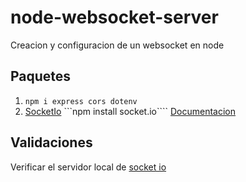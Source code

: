 # node-websocket-server
Creacion y configuracion de un websocket en node

## Paquetes
1. ```npm i express cors dotenv```
2. [SocketIo](https://www.npmjs.com/package/socket.io) ```npm install socket.io````
[Documentacion](https://socket.io/docs/v4/index.html)


## Validaciones

Verificar el servidor local de [socket io](http://localhost:8080/socket.io/socket.io.js)

